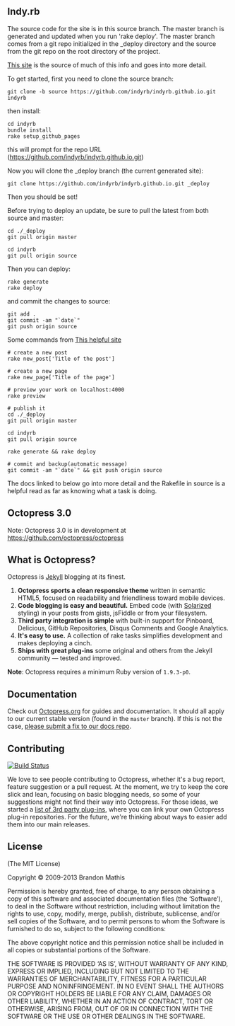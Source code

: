 ## Indy.rb

The source code for the site is in this source branch. The master branch is generated
and updated when you run 'rake deploy'. The master branch comes from a git repo initialized in the _deploy directory and the source from the git repo on the root directory of the project.

[This site](http://blog.zerosharp.com/clone-your-octopress-to-blog-from-two-places/) is the
source of much of this info and goes into more detail.

To get started, first you need to clone the source branch:

    git clone -b source https://github.com/indyrb/indyrb.github.io.git indyrb

then install:

    cd indyrb
    bundle install
    rake setup_github_pages

this will prompt for the repo URL (https://github.com/indyrb/indyrb.github.io.git)

Now you will clone the _deploy branch (the current generated site):

    git clone https://github.com/indyrb/indyrb.github.io.git _deploy

Then you should be set!

Before trying to deploy an update, be sure to pull the latest from both source and master:

    cd ./_deploy
    git pull origin master

    cd indyrb
    git pull origin source

Then you can deploy:

    rake generate
    rake deploy

and commit the changes to source:

    git add .
    git commit -am "`date`"
    git push origin source

Some commands from [This helpful site](http://blog.revolunet.com/blog/2013/04/15/octopress-cheatsheet/)

    # create a new post
    rake new_post['Title of the post']

    # create a new page
    rake new_page['Title of the page']

    # preview your work on localhost:4000
    rake preview

    # publish it
    cd ./_deploy
    git pull origin master

    cd indyrb
    git pull origin source

    rake generate && rake deploy

    # commit and backup(automatic message)
    git commit -am "`date`" && git push origin source

The docs linked to below go into more detail and the Rakefile in source is a helpful read as far as knowing what a task is doing.


## Octopress 3.0

Note: Octopress 3.0 is in development at https://github.com/octopress/octopress

## What is Octopress?

Octopress is [Jekyll](https://github.com/mojombo/jekyll) blogging at its finest.

1. **Octopress sports a clean responsive theme** written in semantic HTML5, focused on readability and friendliness toward mobile devices.
2. **Code blogging is easy and beautiful.** Embed code (with [Solarized](http://ethanschoonover.com/solarized) styling) in your posts from gists, jsFiddle or from your filesystem.
3. **Third party integration is simple** with built-in support for Pinboard, Delicious, GitHub Repositories, Disqus Comments and Google Analytics.
4. **It's easy to use.** A collection of rake tasks simplifies development and makes deploying a cinch.
5. **Ships with great plug-ins** some original and others from the Jekyll community &mdash; tested and improved.

**Note**: Octopress requires a minimum Ruby version of `1.9.3-p0`.

## Documentation

Check out [Octopress.org](http://octopress.org/docs) for guides and documentation.
It should all apply to our current stable version (found in the `master`
branch). If this is not the case, [please submit a
fix to our docs repo](https://github.com/octopress/docs).

## Contributing

[![Build Status](https://travis-ci.org/imathis/octopress.png?branch=master)](https://travis-ci.org/imathis/octopress)

We love to see people contributing to Octopress, whether it's a bug report, feature suggestion or a pull request. At the moment, we try to keep the core slick and lean, focusing on basic blogging needs, so some of your suggestions might not find their way into Octopress. For those ideas, we started a [list of 3rd party plug-ins](https://github.com/imathis/octopress/wiki/3rd-party-plugins), where you can link your own Octopress plug-in repositories. For the future, we're thinking about ways to easier add them into our main releases.


## License
(The MIT License)

Copyright © 2009-2013 Brandon Mathis

Permission is hereby granted, free of charge, to any person obtaining a copy of this software and associated documentation files (the ‘Software’), to deal in the Software without restriction, including without limitation the rights to use, copy, modify, merge, publish, distribute, sublicense, and/or sell copies of the Software, and to permit persons to whom the Software is furnished to do so, subject to the following conditions:

The above copyright notice and this permission notice shall be included in all copies or substantial portions of the Software.

THE SOFTWARE IS PROVIDED ‘AS IS’, WITHOUT WARRANTY OF ANY KIND, EXPRESS OR IMPLIED, INCLUDING BUT NOT LIMITED TO THE WARRANTIES OF MERCHANTABILITY, FITNESS FOR A PARTICULAR PURPOSE AND NONINFRINGEMENT. IN NO EVENT SHALL THE AUTHORS OR COPYRIGHT HOLDERS BE LIABLE FOR ANY CLAIM, DAMAGES OR OTHER LIABILITY, WHETHER IN AN ACTION OF CONTRACT, TORT OR OTHERWISE, ARISING FROM, OUT OF OR IN CONNECTION WITH THE SOFTWARE OR THE USE OR OTHER DEALINGS IN THE SOFTWARE.
